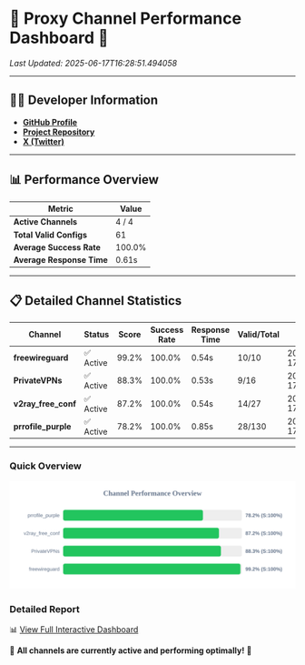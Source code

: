 # 🌟 Proxy Channel Performance Dashboard 🌟

_Last Updated: 2025-06-17T16:28:51.494058_

---

## 👩‍💻 Developer Information

- **[GitHub Profile](https://github.com/4n0nymou3)**  
- **[Project Repository](https://github.com/4n0nymou3/multi-proxy-config-fetcher)**  
- **[X (Twitter)](https://x.com/4n0nymou3)**  

---

## 📊 Performance Overview

| Metric                | Value       |
|-----------------------|-------------|
| **Active Channels**   | 4 / 4       |
| **Total Valid Configs** | 61          |
| **Average Success Rate** | 100.0%      |
| **Average Response Time** | 0.61s       |

---

## 📋 Detailed Channel Statistics

| Channel          | Status     | Score  | Success Rate | Response Time | Valid/Total | Last Success               |
|------------------|------------|--------|--------------|---------------|-------------|----------------------------|
| **freewireguard**  | ✅ Active  | 99.2%  | 100.0% | 0.54s         | 10/10       | 2025-06-17T16:28:51.492213 |
| **PrivateVPNs**  | ✅ Active  | 88.3%  | 100.0% | 0.53s         | 9/16       | 2025-06-17T16:28:50.923962 |
| **v2ray_free_conf**  | ✅ Active  | 87.2%  | 100.0% | 0.54s         | 14/27       | 2025-06-17T16:28:50.356940 |
| **prrofile_purple**  | ✅ Active  | 78.2%  | 100.0% | 0.85s         | 28/130       | 2025-06-17T16:28:49.762423 |

---

### Quick Overview
<div align="center">
  <a href="https://raw.githubusercontent.com/nullluser/NullRepo/refs/heads/main/assets/channel_stats_chart.svg">
    <img src="https://raw.githubusercontent.com/nullluser/NullRepo/refs/heads/main/assets/channel_stats_chart.svg" alt="Source Performance Statistics" width="800">
  </a>
</div>

### Detailed Report
📊 [View Full Interactive Dashboard](https://htmlpreview.github.io/?https://github.com/nullluser/NullRepo/blob/main/assets/performance_report.html)

🎉 **All channels are currently active and performing optimally!** 🎉
